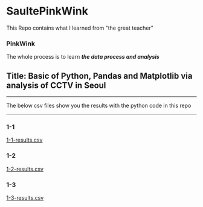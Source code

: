 # SaultePinkWink
This Repo contains what I learned from "the great teacher" 
### PinkWink
The whole process is to learn _**the data process and analysis**_
## Title: Basic of Python, Pandas and Matplotlib  via analysis of CCTV in Seoul
***
The below csv files show you the results with the python code in this repo
***
### 1-1
[1-1-results.csv](https://github.com/JohnkeyLee/SaultePinkWink-chapter-1/files/11179705/1-1-results.csv)

### 1-2
[1-2-results.csv](https://github.com/JohnkeyLee/SaultePinkWink-chapter-1/files/11179704/1-2-results.csv)

### 1-3
[1-3-results.csv](https://github.com/JohnkeyLee/SaultePinkWink-chapter-1/files/11179701/1-3-results.csv)
